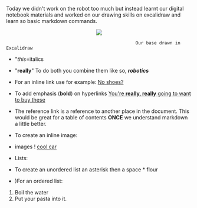 ﻿Today we didn't work on the robot too much but instead learnt our digital notebook materials and worked on our drawing skills on excalidraw and learn so basic markdown commands.


<p align="center">
  <img  src="https://cdn.discordapp.com/attachments/809615958389555210/1160285297704173568/holonomic_excalidraw.png?ex=65341ae4&is=6521a5e4&hm=839ff802f668f1e3e9fa652f4bd7e9fd6090251461741fb9ad2e1b349c5bec25&)">
</p>

                                                     Our base drawn in Excalidraw
                                              
* "_this_=italics

* "**really**"     To do both you combine them like so, **_robotics_**
* For an inline link use for example: [No shoes?](https://www.goat.com/?utm_source=google_ads&utm_medium=cpc&utm_campaign=1463533156&utm_content=52304194530&gclid=CjwKCAjwg4SpBhAKEiwAdyLwvED2SRn6O7Gz26LHlunAFmpjSfiNdBDCSL2Dr6e20vm1mOmOPm1QOBoCnPkQAvD_BwE)
* To add emphasis (**bold**) on hyperlinks [You're **really, really** going to want to buy these](https://www.goat.com/?utm_source=google_ads&utm_medium=cpc&utm_campaign=1463533156&utm_content=52304194530&gclid=CjwKCAjwg4SpBhAKEiwAdyLwvED2SRn6O7Gz26LHlunAFmpjSfiNdBDCSL2Dr6e20vm1mOmOPm1QOBoCnPkQAvD_BwE)
* The reference link is a reference to another place in the document. This would be great for a table of contents **ONCE** we understand markdown a little better.
* To create an inline image:
* images ! [cool car](https://cdn.discordapp.com/attachments/809615958389555210/1160291883730350130/2021_Ferrari_F8_Tributo.jpg?ex=65342106&is=6521ac06&hm=cba03158416a49921c3742039a9e416dbbae013fdaf2d549a6aa845f1272b32b&)
* Lists:
* To create an unordered list an asterisk then a space * flour 
* )For an ordered list: 
1. Boil the water
2. Put your pasta into it. 


